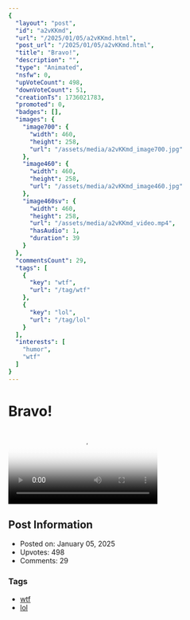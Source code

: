 ```yaml
---
{
  "layout": "post",
  "id": "a2vKKmd",
  "url": "/2025/01/05/a2vKKmd.html",
  "post_url": "/2025/01/05/a2vKKmd.html",
  "title": "Bravo!",
  "description": "",
  "type": "Animated",
  "nsfw": 0,
  "upVoteCount": 498,
  "downVoteCount": 51,
  "creationTs": 1736021783,
  "promoted": 0,
  "badges": [],
  "images": {
    "image700": {
      "width": 460,
      "height": 258,
      "url": "/assets/media/a2vKKmd_image700.jpg"
    },
    "image460": {
      "width": 460,
      "height": 258,
      "url": "/assets/media/a2vKKmd_image460.jpg"
    },
    "image460sv": {
      "width": 460,
      "height": 258,
      "url": "/assets/media/a2vKKmd_video.mp4",
      "hasAudio": 1,
      "duration": 39
    }
  },
  "commentsCount": 29,
  "tags": [
    {
      "key": "wtf",
      "url": "/tag/wtf"
    },
    {
      "key": "lol",
      "url": "/tag/lol"
    }
  ],
  "interests": [
    "humor",
    "wtf"
  ]
}
---
```


# Bravo!

<video controls playsinline loop poster="/assets/media/a2vKKmd_image460.jpg">
  <source src="/assets/media/a2vKKmd_video.mp4" type="video/mp4">
  Your browser does not support the video tag.
</video>

## Post Information

- Posted on: January 05, 2025
- Upvotes: 498
- Comments: 29

### Tags

- [wtf](/tag/wtf)
- [lol](/tag/lol)
